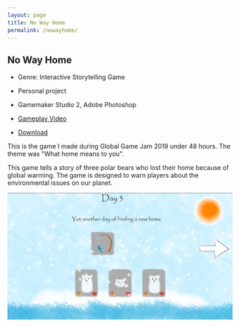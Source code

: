 ```yaml
---
layout: page
title: No Way Home
permalink: /nowayhome/
---
```


## No Way Home

 - Genre: Interactive Storytelling Game

 - Personal project

 - Gamemaker Studio 2, Adobe Photoshop

 - [Gameplay Video](https://www.youtube.com/watch?v=mSdjFybnbQs)

 - [Download](https://jingyu1999.itch.io/no-way-home)

 This is the game I made during Global Game Jam 2019 under 48 hours. The theme was "What home means to you". 
 
 This game tells a story of three polar bears who lost their home because of global warming. The game is designed to warn players about the environmental issues on our planet.

 ![](./img/NWH.jpg)